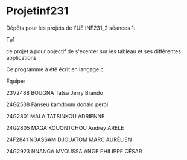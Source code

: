 # Projetinf231
Dépôts pour les projets de l'UE INF231_2 
séances 1:

Tp1

ce projet à pour objectif de s'exercer sur les tableau et ses différentes applications 

Ce programme à été écrit en langage c

Equipe:

23V2488 BOUGNA Tatsa Jerry Brando 

24G2538 Fanseu kamdoum donald perol 

24G2801 MALA TATSINKOU ADRIENNE

24G2805 MAGA KOUONTCHOU Audrey ARELE

24F2841 NGASSAM DJOUATOM MARC AURÉLIEN

24G2923 NNANGA MVOUSSA ANGE PHILIPPE CÉSAR 
